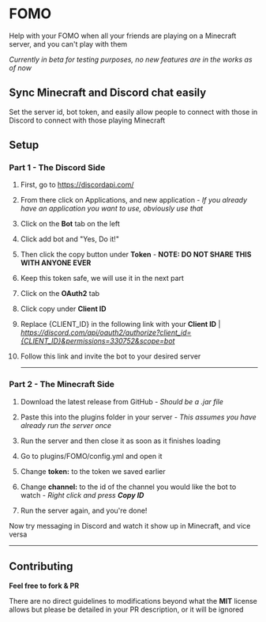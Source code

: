 # FOMO

Help with your FOMO when all your friends are playing on a Minecraft server, and you can't play with them

*Currently in beta for testing purposes, no new features are in the works as of now*



## Sync Minecraft and Discord chat easily

Set the server id, bot token, and easily allow people to connect with those in Discord to connect with those playing Minecraft



## Setup

### Part 1 - The Discord Side

1. First, go to https://discordapi.com/

2. From there click on Applications, and new application - *If you already have an application you want to use, obviously use that*

3. Click on the **Bot** tab on the left

4. Click add bot and "Yes, Do it!"

5. Then click the copy button under **Token** - **NOTE: DO NOT SHARE THIS WITH ANYONE EVER**

6. Keep this token safe, we will use it in the next part

7. Click on the **OAuth2** tab

8. Click copy under **Client ID**

9. Replace {CLIENT_ID} in the following link with your **Client ID** | *https://discord.com/api/oauth2/authorize?client_id={CLIENT_ID}&permissions=330752&scope=bot*

10. Follow this link and invite the bot to your desired server
    
    ---

### Part 2 - The Minecraft Side

1. Download the latest release from GitHub - *Should be a .jar file*

2. Paste this into the plugins folder in your server - *This assumes you have already run the server once*

3. Run the server and then close it as soon as it finishes loading

4. Go to plugins/FOMO/config.yml and open it

5. Change **token:** to the token we saved earlier

6. Change **channel:** to the id of the channel you would like the bot to watch - *Right click and press __Copy ID__*

7. Run the server again, and you're done!

Now try messaging in Discord and watch it show up in Minecraft, and vice versa



---



## Contributing

**Feel free to fork & PR**

There are no direct guidelines to modifications beyond what the **MIT** license allows but please be detailed in your PR description, or it will be ignored
